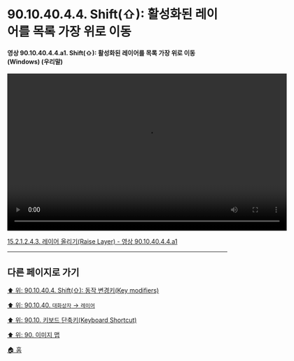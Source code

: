 # 90.10.40.4.4. Shift(⇧): 활성화된 레이어를 목록 가장 위로 이동

<a id="90-10-40-04-04-a1"></a>

#### 영상 90.10.40.4.4.a1. Shift(⇧): 활성화된 레이어를 목록 가장 위로 이동 (Windows) (우리말)
<video controls="controls" width="640" height="360" src="https://github.com/wonder13662/gimp/assets/15767104/7bab89e0-b12c-47f0-ab0f-47cbfa840037"></video>

[15.2.1.2.4.3. 레이어 올리기(Raise Layer) - 영상 90.10.40.4.4.a1](./15-02-01-02-04-03-raise_layer.md#90-10-40-04-04-a1)

***

## 다른 페이지로 가기

[⬆️ 위: 90.10.40.4. Shift(⇧): 동작 변경키(Key modifiers)](./90-10-40-04-00-key_modifier-shift.md)

[⬆️ 위: 90.10.40. `대화상자` → `레이어`](./90-10-40-00-dialog-layer.md)

[⬆️ 위: 90.10. 키보드 단축키(Keyboard Shortcut)](./90-10-00-keyboard_shortcut.md)

[⬆️ 위: 90. 이미지 맵](./90-00-image-map.md)

[🏠 홈](./00-home.md)